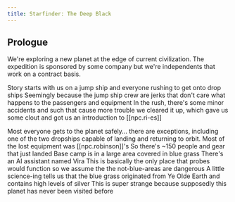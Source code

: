 ```yaml
---
title: Starfinder: The Deep Black
---
```


## Prologue

We're exploring a new planet at the edge of current civilization. The expedition is sponsored by some company but we're independents that work on a contract basis.

Story starts with us on a jump ship and everyone rushing to get onto drop ships
Seemingly because the jump ship crew are jerks that don't care what happens to the passengers and equipment 
In the rush, there's some minor accidents and such that cause more trouble
we cleared it up, which gave us some clout and got us an introduction to [[npc.ri-es]]

Most everyone gets to the planet safely... there are exceptions, including one of the two dropships capable of landing and returning to orbit.
Most of the lost equipment was [[npc.robinson]]'s
So there's ~150 people and gear that just landed
Base camp is in a large area covered in blue grass
There's an AI assistant named Vira
This is basically the only place that probes would function so we assume the the not-blue-areas are dangerous
A little science-ing tells us that the blue grass originated from Ye Olde Earth and contains high levels of silver
This is super strange because supposedly this planet has never been visited before
